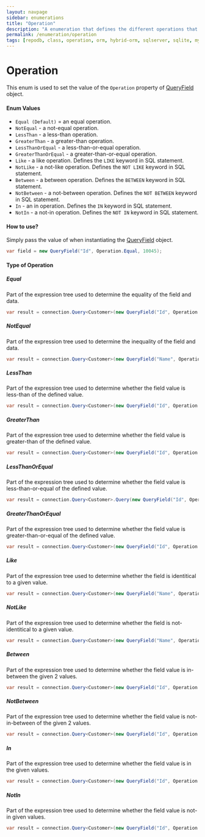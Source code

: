 ```yaml
---
layout: navpage
sidebar: enumerations
title: "Operation"
description: "A enumeration that defines the different operations that can be used when composing a query expression."
permalink: /enumeration/operation
tags: [repodb, class, operation, orm, hybrid-orm, sqlserver, sqlite, mysql, postgresql]
---
```


# Operation

This enum is used to set the value of the `Operation` property of [QueryField](/class/queryfield) object.

#### Enum Values

- `Equal (Default)` = an equal operation.
- `NotEqual` - a not-equal operation.
- `LessThan` - a less-than operation.
- `GreaterThan` - a greater-than operation.
- `LessThanOrEqual` - a less-than-or-equal operation.
- `GreaterThanOrEqual` - a greater-than-or-equal operation.
- `Like` - a like operation. Defines the `LIKE` keyword in SQL statement.
- `NotLike` - a not-like operation. Defines the `NOT LIKE` keyword in SQL statement.
- `Between` - a between operation. Defines the `BETWEEN` keyword in SQL statement.
- `NotBetween` - a not-between operation. Defines the `NOT BETWEEN` keyword in SQL statement.
- `In` - an in operation. Defines the `IN` keyword in SQL statement.
- `NotIn` - a not-in operation. Defines the `NOT IN` keyword in SQL statement.

#### How to use?

Simply pass the value of when instantiating the [QueryField](/class/queryfield) object.

```csharp
var field = new QueryField("Id", Operation.Equal, 10045);
```

#### Type of Operation

##### Equal

Part of the expression tree used to determine the equality of the field and data.

```csharp
var result = connection.Query<Customer>(new QueryField("Id", Operation.Equal, 10045));
```

##### NotEqual

Part of the expression tree used to determine the inequality of the field and data.

```csharp
var result = connection.Query<Customer>(new QueryField("Name", Operation.NotEqual, "Anna Fullerton" });
```

##### LessThan

Part of the expression tree used to determine whether the field value is less-than of the defined value.

```csharp
var result = connection.Query<Customer>(new QueryField("Id", Operation.LessThan, 100 });
```

##### GreaterThan

Part of the expression tree used to determine whether the field value is greater-than of the defined value.

```csharp
var result = connection.Query<Customer>(new QueryField("Id", Operation.GreaterThan, 0 });
```

##### LessThanOrEqual

Part of the expression tree used to determine whether the field value is less-than-or-equal of the defined value.

```csharp
var result = connection.Query<Customer>.Query(new QueryField("Id", Operation.LessThanOrEqual, 100 });
```

##### GreaterThanOrEqual

Part of the expression tree used to determine whether the field value is greater-than-or-equal of the defined value.

```csharp
var result = connection.Query<Customer>(new QueryField("Id", Operation.GreaterThanOrEqual, 0 });
```

##### Like

Part of the expression tree used to determine whether the field is identitical to a given value.

```csharp
var result = connection.Query<Customer>(new QueryField("Name", Operation.Like, "Anna%" });
```

##### NotLike

Part of the expression tree used to determine whether the field is not-identitical to a given value.

```csharp
var result = connection.Query<Customer>(new QueryField("Name", Operation.NotLike, "Anna%" });
```

##### Between

Part of the expression tree used to determine whether the field value is in-between the given 2 values.

```csharp
var result = connection.Query<Customer>(new QueryField("Id", Operation.Between, new [] { 10045, 10075 } });
```

##### NotBetween

Part of the expression tree used to determine whether the field value is not-in-between of the given 2 values.

```csharp
var result = connection.Query<Customer>(new QueryField("Id", Operation.NotBetween, new [] { 10045, 10075 } });
```

##### In

Part of the expression tree used to determine whether the field value is in the given values.

```csharp
var result = connection.Query<Customer>(new QueryField("Id", Operation.In, new [] { 10045, 10046, 10047, 10048 } });
```

##### NotIn

Part of the expression tree used to determine whether the field value is not-in given values.

```csharp
var result = connection.Query<Customer>(new QueryField("Id", Operation.NotIn, new [] { 10045, 10046, 10047, 10048 } });
```

